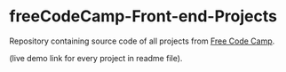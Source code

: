 # freeCodeCamp-Front-end-Projects

Repository containing source code of all projects from <a href="freecodecamp.org">Free Code Camp</a>.

(live demo link for every project in readme file).